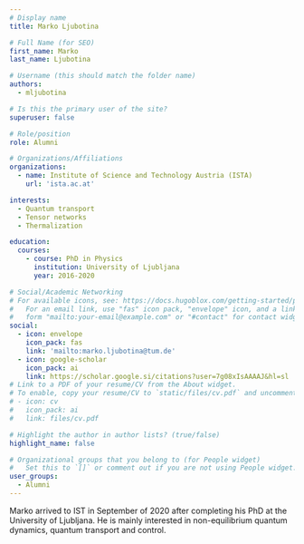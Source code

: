 ```yaml
---
# Display name
title: Marko Ljubotina

# Full Name (for SEO)
first_name: Marko
last_name: Ljubotina

# Username (this should match the folder name)
authors:
  - mljubotina

# Is this the primary user of the site?
superuser: false

# Role/position
role: Alumni

# Organizations/Affiliations
organizations:
  - name: Institute of Science and Technology Austria (ISTA)
    url: 'ista.ac.at'

interests:
  - Quantum transport
  - Tensor networks
  - Thermalization

education:
  courses:
    - course: PhD in Physics
      institution: University of Ljubljana 
      year: 2016-2020

# Social/Academic Networking
# For available icons, see: https://docs.hugoblox.com/getting-started/page-builder/#icons
#   For an email link, use "fas" icon pack, "envelope" icon, and a link in the
#   form "mailto:your-email@example.com" or "#contact" for contact widget.
social:
  - icon: envelope
    icon_pack: fas
    link: 'mailto:marko.ljubotina@tum.de'
  - icon: google-scholar
    icon_pack: ai
    link: https://scholar.google.si/citations?user=7g08xIsAAAAJ&hl=sl
# Link to a PDF of your resume/CV from the About widget.
# To enable, copy your resume/CV to `static/files/cv.pdf` and uncomment the lines below.
# - icon: cv
#   icon_pack: ai
#   link: files/cv.pdf

# Highlight the author in author lists? (true/false)
highlight_name: false

# Organizational groups that you belong to (for People widget)
#   Set this to `[]` or comment out if you are not using People widget.
user_groups:
  - Alumni
---
```


Marko arrived to IST in September of 2020 after completing his PhD at the University of Ljubljana. He is mainly interested in non-equilibrium quantum dynamics, quantum transport and control.

